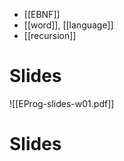 
- [[EBNF]]
- [[word]], [[language]]
- [[recursion]]


# Slides

![[EProg-slides-w01.pdf]]


 # Slides
